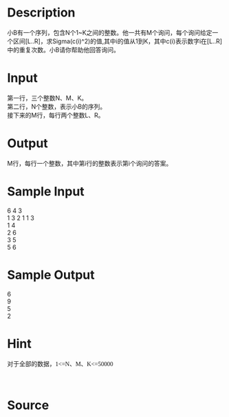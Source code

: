 
# Description

<div class="content"><div>小B有一个序列，包含N个1~K之间的整数。他一共有M个询问，每个询问给定一个区间[L..R]，求Sigma(c(i)^2)的值,其中i的值从1到K，其中c(i)表示数字i在[L..R]中的重复次数。小B请你帮助他回答询问。</div>
<p></p></div>

# Input

<div class="content"><div>第一行，三个整数N、M、K。</div>
<div>第二行，N个整数，表示小B的序列。</div>
<div>接下来的M行，每行两个整数L、R。</div>
<p></p></div>

# Output

<div class="content"><div>M行，每行一个整数，其中第i行的整数表示第i个询问的答案。</div>
<div></div>
<div>
<p></p>
</div></div>

# Sample Input

<div class="content"><span class="sampledata">6 4 3<br/>
1 3 2 1 1 3<br/>
1 4<br/>
2 6<br/>
3 5<br/>
5 6<br/>
</span></div>

# Sample Output

<div class="content"><span class="sampledata">6<br/>
9<br/>
5<br/>
2<br/>
</span></div>

# Hint

<div class="content"><p></p><p><span style="font-size:10.5pt;mso-bidi-font-size:12.0pt;&lt;br /&gt;
font-family:宋体;mso-ascii-font-family:&#34;Times New Roman&#34;;mso-hansi-font-family:&lt;br /&gt;
&#34;Times New Roman&#34;;mso-bidi-font-family:&#34;Times New Roman&#34;;mso-ansi-language:&lt;br /&gt;
EN-US;mso-fareast-language:ZH-CN;mso-bidi-language:AR-SA">对于全部的数据，</span><span lang="EN-US" style="font-size:10.5pt;mso-bidi-font-size:12.0pt;font-family:&#34;Times New Roman&#34;;&lt;br /&gt;
mso-fareast-font-family:宋体;mso-ansi-language:EN-US;mso-fareast-language:ZH-CN;&lt;br /&gt;
mso-bidi-language:AR-SA">1&lt;=N</span><span style="font-size:10.5pt;&lt;br /&gt;
mso-bidi-font-size:12.0pt;font-family:宋体;mso-ascii-font-family:&#34;Times New Roman&#34;;&lt;br /&gt;
mso-hansi-font-family:&#34;Times New Roman&#34;;mso-bidi-font-family:&#34;Times New Roman&#34;;&lt;br /&gt;
mso-ansi-language:EN-US;mso-fareast-language:ZH-CN;mso-bidi-language:AR-SA">、</span><span lang="EN-US" style="font-size:10.5pt;mso-bidi-font-size:12.0pt;font-family:&#34;Times New Roman&#34;;&lt;br /&gt;
mso-fareast-font-family:宋体;mso-ansi-language:EN-US;mso-fareast-language:ZH-CN;&lt;br /&gt;
mso-bidi-language:AR-SA">M</span><span style="font-size:10.5pt;mso-bidi-font-size:&lt;br /&gt;
12.0pt;font-family:宋体;mso-ascii-font-family:&#34;Times New Roman&#34;;mso-hansi-font-family:&lt;br /&gt;
&#34;Times New Roman&#34;;mso-bidi-font-family:&#34;Times New Roman&#34;;mso-ansi-language:&lt;br /&gt;
EN-US;mso-fareast-language:ZH-CN;mso-bidi-language:AR-SA">、</span><span lang="EN-US" style="font-size:10.5pt;mso-bidi-font-size:12.0pt;font-family:&#34;Times New Roman&#34;;&lt;br /&gt;
mso-fareast-font-family:宋体;mso-ansi-language:EN-US;mso-fareast-language:ZH-CN;&lt;br /&gt;
mso-bidi-language:AR-SA">K&lt;=50000</span></p><br/>
<p></p><p></p></div>

# Source

<div class="content"><p><a href="problemset.php?search="></a></p></div>

